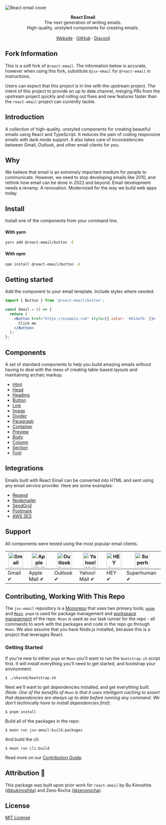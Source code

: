 ![React email cover](https://react.email/static/covers/react-email.png)

<div align="center"><strong>React Email</strong></div>
<div align="center">The next generation of writing emails.<br />High-quality, unstyled components for creating emails.</div>
<br />
<div align="center">
<a href="https://react.email">Website</a>
<span> · </span>
<a href="https://github.com/resendlabs/react-email">GitHub</a>
<span> · </span>
<a href="https://react.email/discord">Discord</a>
</div>

## Fork Information

This is a soft fork of `@react-email`. The information below is accurate, however when using this fork, substitute `@jsx-email` for `@react-email` in instructions.

Users can expect that this project is in line with the upstream project. The intent of this project to provide an up to date channel, merging PRs from the upstream project quickly and rolling out fixes and new features faster than the `react-email` project can currently tackle.

## Introduction

A collection of high-quality, unstyled components for creating beautiful emails using React and TypeScript.
It reduces the pain of coding responsive emails with dark mode support. It also takes care of inconsistencies between Gmail, Outlook, and other email clients for you.

## Why

We believe that email is an extremely important medium for people to communicate. However, we need to stop developing emails like 2010, and rethink how email can be done in 2022 and beyond. Email development needs a revamp. A renovation. Modernized for the way we build web apps today.

## Install

Install one of the components from your command line.

#### With yarn

```sh
yarn add @react-email/button -E
```

#### With npm

```sh
npm install @react-email/button -E
```

## Getting started

Add the component to your email template. Include styles where needed.

```jsx
import { Button } from '@react-email/button';

const Email = () => {
  return (
    <Button href="https://example.com" style={{ color: '#61dafb' }}>
      Click me
    </Button>
  );
};
```

## Components

A set of standard components to help you build amazing emails without having to deal with the mess of creating table-based layouts and maintaining archaic markup.

- [Html](https://github.com/resendlabs/react-email/tree/main/packages/html)
- [Head](https://github.com/resendlabs/react-email/tree/main/packages/head)
- [Heading](https://github.com/resendlabs/react-email/tree/main/packages/heading)
- [Button](https://github.com/resendlabs/react-email/tree/main/packages/button)
- [Link](https://github.com/resendlabs/react-email/tree/main/packages/link)
- [Image](https://github.com/resendlabs/react-email/tree/main/packages/img)
- [Divider](https://github.com/resendlabs/react-email/tree/main/packages/hr)
- [Paragraph](https://github.com/resendlabs/react-email/tree/main/packages/text)
- [Container](https://github.com/resendlabs/react-email/tree/main/packages/container)
- [Preview](https://github.com/resendlabs/react-email/tree/main/packages/preview)
- [Body](https://github.com/resendlabs/react-email/tree/main/packages/body)
- [Column](https://github.com/resendlabs/react-email/tree/main/packages/column)
- [Section](https://github.com/resendlabs/react-email/tree/main/packages/section)
- [Font](https://github.com/resendlabs/react-email/tree/main/packages/font)

## Integrations

Emails built with React Email can be converted into HTML and sent using any email service provider. Here are some examples:

- [Resend](https://github.com/resendlabs/react-email/tree/main/examples/resend)
- [Nodemailer](https://github.com/resendlabs/react-email/tree/main/examples/nodemailer)
- [SendGrid](https://github.com/resendlabs/react-email/tree/main/examples/sendgrid)
- [Postmark](https://github.com/resendlabs/react-email/tree/main/examples/postmark)
- [AWS SES](https://github.com/resendlabs/react-email/tree/main/examples/aws-ses)

## Support

All components were tested using the most popular email clients.

| <img src="https://react.email/static/icons/gmail.svg" width="48px" height="48px" alt="Gmail logo"> | <img src="https://react.email/static/icons/apple-mail.svg" width="48px" height="48px" alt="Apple Mail"> | <img src="https://react.email/static/icons/outlook.svg" width="48px" height="48px" alt="Outlook logo"> | <img src="https://react.email/static/icons/yahoo-mail.svg" width="48px" height="48px" alt="Yahoo! Mail logo"> | <img src="https://react.email/static/icons/hey.svg" width="48px" height="48px" alt="HEY logo"> | <img src="https://react.email/static/icons/superhuman.svg" width="48px" height="48px" alt="Superhuman logo"> |
| -------------------------------------------------------------------------------------------------- | ------------------------------------------------------------------------------------------------------- | ------------------------------------------------------------------------------------------------------ | ------------------------------------------------------------------------------------------------------------- | ---------------------------------------------------------------------------------------------- | ------------------------------------------------------------------------------------------------------------ |
| Gmail ✔                                                                                            | Apple Mail ✔                                                                                            | Outlook ✔                                                                                              | Yahoo! Mail ✔                                                                                                 | HEY ✔                                                                                          | Superhuman ✔                                                                                                 |

## Contributing, Working With This Repo

The `jsx-email` repository is a [Monorepo](https://en.wikipedia.org/wiki/Monorepo) that uses two primary tools; [`pnpm`](https://pnpm.io/) and [`Moon`](https://moonrepo.dev/). `pnpm` is used for package management and [workspace management](https://pnpm.io/workspaces) of the repo. `Moon` is used as our task runner for the repo - all commands to work with the packages and code in the repo go through `Moon`. We also assume that you have Node.js installed, because this is a project that leverages React.

### Getting Started

If you're new to either `pnpm` or `Moon` you'll want to run the `bootstrap.sh` script first. It will install everything you'll need to get started, and bootstrap your environment:

```console
$ ./shared/bootstrap.sh
```

Next we'll want to get dependencies installed, and get everything built. _(Note: One of the benefits of `Moon` is that it uses intelligent caching to assert that dependencies are always up to date before running any command. We don't techincally have to install dependencies first)_:

```console
$ pnpm install
```

Build all of the packages in the repo:

```console
$ moon run jsx-email:build.packages
```

And build the cli:

```console
$ moon run cli:build
```

Read more on our [Contribution Guide](https://react.email/docs/contributing).

## Attribution 🧡

This package was built upon prior work for `react-email` by Bu Kinoshita ([@bukinoshita](https://twitter.com/bukinoshita)) and Zeno Rocha ([@zenorocha](https://twitter.com/zenorocha)).

## License

[MIT License](./LICENSE.md)
